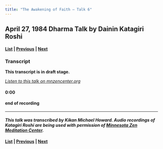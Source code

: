 ```yaml
---
title: "The Awakening of Faith – Talk 6"
---
```

## April 27, 1984 Dharma Talk by Dainin Katagiri Roshi

#### [List](list#1984) \| [Previous](1984-04-20-Awakening-of-Faith-Talk-5) \| [Next](1985-06-22-Introduction-to-Buddhism)

### Transcript

**This transcript is in draft stage.**

<p style="font-style: italic">
<a href="https://www.mnzencenter.org/the-dainin-katagiri-audio-archive/the-awakening-of-faith1350774" target="_blank">Listen to this talk on mnzencenter.org</a>
</p>

#### 0:00




#### end of recording

---

#### *This talk was transcribed by Kikan Michael Howard. Audio recordings of Katagiri Roshi are being used with permission of [Minnesota Zen Meditation Center](https://www.mnzencenter.org/katagiri-project.html).*

#### [List](list#1984) \| [Previous](1984-04-20-Awakening-of-Faith-Talk-5) \| [Next](1985-06-22-Introduction-to-Buddhism)
